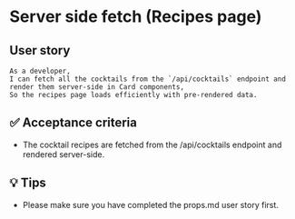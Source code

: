 # Server side fetch (Recipes page)

## User story

```
As a developer,  
I can fetch all the cocktails from the `/api/cocktails` endpoint and render them server-side in Card components,  
So the recipes page loads efficiently with pre-rendered data.
```

## ✅ Acceptance criteria

- The cocktail recipes are fetched from the /api/cocktails endpoint and rendered server-side.

## 💡 Tips

- Please make sure you have completed the props.md user story first.

